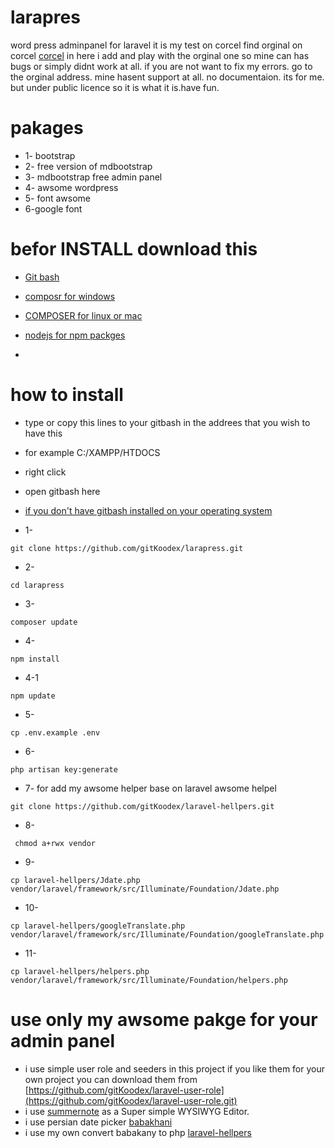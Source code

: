 # larapres
word press adminpanel for laravel it is my test on corcel 
find orginal on corcel <a href="https://github.com/corcel/corcel.git">corcel</a>
in here i add and play with the orginal one so mine can has bugs or simply didnt work at all.
if you are not want to fix my errors. go to the orginal address.
mine hasent support at all. no documentaion. 
its for me. but under public licence so it is what it is.have fun.
# pakages
- 1- bootstrap
- 2- free version of mdbootstrap
- 3- mdbootstrap free admin panel
- 4- awsome wordpress
- 5- font awsome 
- 6-google font

# befor INSTALL download this
- [Git bash](https://git-scm.com/downloads)
- [composr for windows](https://getcomposer.org/Composer-Setup.exe)
- [COMPOSER for linux or mac](https://getcomposer.org/download/)
- [nodejs for npm packges](https://nodejs.org/en/)

- 

# how to install

- type or copy this lines to your gitbash in the addrees that you wish to have this
- for example C:/XAMPP/HTDOCS
- right click
- open gitbash here
- [if you don't have gitbash installed on your operating system](https://git-scm.com/downloads)


- 1- 

```
git clone https://github.com/gitKoodex/larapress.git
```

- 2- 

```
cd larapress
```

- 3- 

```
composer update 
```

- 4- 

```
npm install
```

- 4-1
```
npm update
```

- 5- 

```
cp .env.example .env
```

- 6- 

```
php artisan key:generate

```

- 7- for add my awsome helper base on laravel awsome helpel

```
git clone https://github.com/gitKoodex/laravel-hellpers.git

```

- 8- 
```
 chmod a+rwx vendor
```

- 9-

```
cp laravel-hellpers/Jdate.php vendor/laravel/framework/src/Illuminate/Foundation/Jdate.php

```

- 10-

```
cp laravel-hellpers/googleTranslate.php vendor/laravel/framework/src/Illuminate/Foundation/googleTranslate.php

```

- 11-

```
cp laravel-hellpers/helpers.php vendor/laravel/framework/src/Illuminate/Foundation/helpers.php

```

# use only my awsome pakge for your admin panel
- i use simple user role and seeders in this project if you like them for your own project you can download them from [https://github.com/gitKoodex/laravel-user-role](https://github.com/gitKoodex/laravel-user-role.git)
- i use [summernote](https://github.com/summernote/summernote) as a Super simple WYSIWYG Editor.
- i use persian date picker [babakhani](http://babakhani.github.io/PersianWebToolkit/beta/datepicker)
- i use my own convert babakany to php [laravel-hellpers](https://github.com/gitKoodex/laravel-hellpers)
